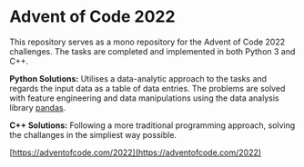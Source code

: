 # Advent of Code 2022

This repository serves as a mono repository for the Advent of Code 2022 challenges. The tasks are completed and implemented in both Python 3 and C++.

**Python Solutions:** Utilises a data-analytic approach to the tasks and regards the input data as a table of data entries. The problems are solved with feature engineering and data manipulations using the data analysis library [pandas](https://pandas.pydata.org).

**C++ Solutions:** Following a more traditional programming approach, solving the challanges in the simpliest way possible.


[https://adventofcode.com/2022](https://adventofcode.com/2022)
